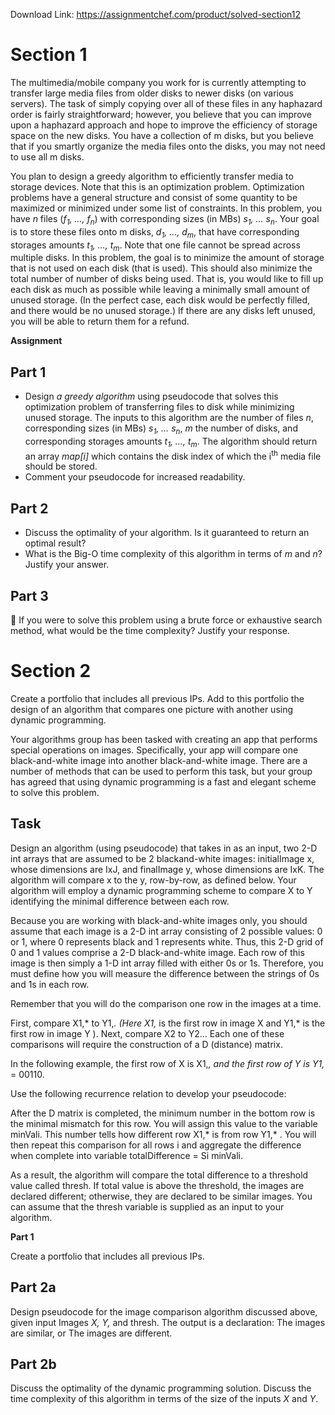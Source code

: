 Download Link: https://assignmentchef.com/product/solved-section12
<br>
<h1>Section 1</h1>

The multimedia/mobile company you work for is currently attempting to transfer large media files from older disks to newer disks (on various servers). The task of simply copying over all of these files in any haphazard order is fairly straightforward; however, you believe that you can improve upon a haphazard approach and hope to improve the efficiency of storage space on the new disks. You have a collection of m disks, but you believe that if you smartly organize the media files onto the disks, you may not need to use all m disks.

You plan to design a greedy algorithm to efficiently transfer media to storage devices. Note that this is an optimization problem. Optimization problems have a general structure and consist of some quantity to be maximized or minimized under some list of constraints. In this problem, you have <em>n</em> files (<em>f</em><em><sub>1</sub>, …, f</em><em><sub>n</sub></em>) with corresponding sizes (in MBs) <em>s</em><em><sub>1</sub>, … s</em><em><sub>n</sub></em>. Your goal is to store these files onto m disks, <em>d</em><em><sub>1</sub>, …, d</em><em><sub>m</sub></em>, that have corresponding storages amounts <em>t</em><em><sub>1</sub>, …, t</em><em><sub>m</sub></em>. Note that one file cannot be spread across multiple disks. In this problem, the goal is to minimize the amount of storage that is not used on each disk (that is used). This should also minimize the total number of number of disks being used. That is, you would like to fill up each disk as much as possible while leaving a minimally small amount of unused storage. (In the perfect case, each disk would be perfectly filled, and there would be no unused storage.) If there are any disks left unused, you will be able to return them for a refund.

<strong>Assignment</strong>

<h2>Part 1</h2>

<ul>

 <li>Design <em>a greedy algorithm</em> using pseudocode that solves this optimization problem of transferring files to disk while minimizing unused storage. The inputs to this algorithm are the number of files <em>n</em>, corresponding sizes (in MBs) <em>s</em><em><sub>1</sub>, … s</em><em><sub>n</sub></em>, <em>m</em> the number of disks, and corresponding storages amounts <em>t</em><em><sub>1</sub>, …, t</em><em><sub>m</sub></em>. The algorithm should return an array <em>map[i]</em> which contains the disk index of which the i<sup>th</sup> media file should be stored.</li>

 <li>Comment your pseudocode for increased readability.</li>

</ul>

<h2>Part 2</h2>

<ul>

 <li>Discuss the optimality of your algorithm. Is it guaranteed to return an optimal result?</li>

 <li>What is the Big-O time complexity of this algorithm in terms of <em>m</em> and <em>n</em>? Justify your answer.</li>

</ul>

<h2>Part 3</h2>

    If you were to solve this problem using a brute force or exhaustive search method, what would be the time complexity? Justify your response.

<h1>Section 2</h1>




Create a portfolio that includes all previous IPs. Add to this portfolio the design of an algorithm that compares one picture with another using dynamic programming.

Your algorithms group has been tasked with creating an app that performs special operations on images. Specifically, your app will compare one black-and-white image into another black-and-white image. There are a number of methods that can be used to perform this task, but your group has agreed that using dynamic programming is a fast and elegant scheme to solve this problem.

<h2>Task</h2>

Design an algorithm (using pseudocode) that takes in as an input, two 2-D int arrays that are assumed to be 2 blackand-white images: initialImage x, whose dimensions are IxJ, and finalImage y, whose dimensions are IxK. The algorithm will compare x to the y, row-by-row, as defined below. Your algorithm will employ a dynamic programming scheme to compare X to Y identifying the minimal difference between each row.

Because you are working with black-and-white images only, you should assume that each image is a 2-D int array consisting of 2 possible values: 0 or 1, where 0 represents black and 1 represents white. Thus, this 2-D grid of 0 and 1 values comprise a 2-D black-and-white image. Each row of this image is then simply a 1-D int array filled with either 0s or 1s. Therefore, you must define how you will measure the difference between the strings of 0s and 1s in each row.

Remember that you will do the comparison one row in the images at a time.

First, compare X1,* to Y1,*. (Here X1,* is the first row in image X and Y1,* is the first row in image Y ). Next, compare X2 to Y2… Each one of these comparisons will require the construction of a D (distance) matrix.

In the following example, the first row of X is X1,*, and the first row of Y is Y1,* = 00110.




Use the following recurrence relation to develop your pseudocode:




After the D matrix is completed, the minimum number in the bottom row is the minimal mismatch for this row. You will assign this value to the variable minVali. This number tells how different row X1,* is from row Y1,* . You will then repeat this comparison for all rows i and aggregate the difference when complete into variable totalDifference = Si minVali.

As a result, the algorithm will compare the total difference to a threshold value called thresh. If total value is above the threshold, the images are declared different; otherwise, they are declared to be similar images. You can assume that the thresh variable is supplied as an input to your algorithm.

<strong>Part 1</strong>

Create a portfolio that includes all previous IPs.

<h2>Part 2a</h2>

Design pseudocode for the image comparison algorithm discussed above, given input Images <em>X, Y,</em> and thresh. The output is a declaration: The images are similar, or The images are different.

<h2>Part 2b</h2>

Discuss the optimality of the dynamic programming solution. Discuss the time complexity of this algorithm in terms of the size of the inputs <em>X</em> and <em>Y</em>.


